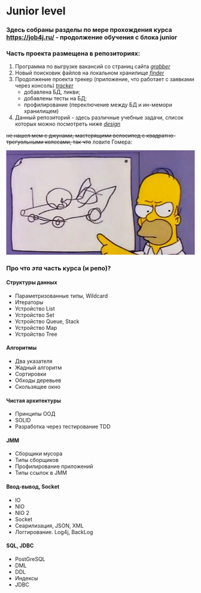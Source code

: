 # Junior level 

### Здесь собраны разделы по мере прохождения курса https://job4j.ru/ - продолжение обучения с блока junior

### Часть проекта размещена в репозиториях:  
1. Программа по выгрузке вакансий со страниц сайта [_grabber_](https://github.com/timk01/job4j_grabber)
2. Новый поисковик файлов на локальном хранилище [_finder_](https://github.com/timk01/job4j_finder)
3. Продолжение проекта трекер (приложение, что работает с заявками через консоль) [_tracker_](https://github.com/timk01/job4j_tracker)
    - добавлена БД, ликви;
    - добавлены тесты на БД;
    - профилирование (переключение между БД и ин-мемори хранилищем)
4. Данный репозиторий - здесь различные учебные задачи, список которых можно посмотреть ниже [_design_](https://github.com/timk01/job4j_design)

~~не нашел мем с джунами, мастерящими велосипед с квадратно-трегуольными колесами, так что~~ ловите Гомера:

![the-homer-inline2.webp](the-homer-inline2.webp)

### Про что ***эта*** часть курса (и репо)?

#### Структуры данных
- Параметризованные типы, Wildcard
- Итераторы
- Устройство List
- Устройство Set
- Устройство Queue, Stack
- Устройство Map
- Устройство Tree

#### Алгоритмы
- Два указателя
- Жадный алгоритм
- Сортировки
- Обходы деревьев
- Скользящее окно

#### Чистая архитектуры
- Принципы ООД
- SOLID
- Разработка через тестирование TDD

#### JMM
- Сборщики мусора
- Типы сборщиков
- Профилирование приложений
- Типы ссылок в JMM

#### Ввод-вывод, Socket
- IO
- NIO
- NIO 2
- Socket
- Сеарилизация, JSON, XML
- Логгирование. Log4j, BackLog

#### SQL, JDBC
- PostGreSQL
- DML
- DDL
- Индексы
- JDBC



